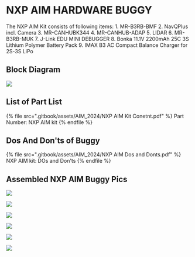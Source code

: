 # NXP AIM HARDWARE BUGGY 

The NXP AIM Kit consists of following items:
    1. MR-B3RB-BMF
    2. NavQPlus incl. Camera
    3. MR-CANHUBK344
    4. MR-CANHUB-ADAP
    5. LIDAR
    6. MR-B3RB-MUK
    7. J-Link EDU MINI DEBUGGER
    8. Bonka 11.1V 2200mAh 25C 3S Lithium Polymer Battery Pack
    9. IMAX B3 AC Compact Balance Charger for 2S-3S LiPo
    
    
## Block Diagram

![](.gitbook/assets/AIM_2024/block_diagram.png)

## List of Part List

{% file src=".gitbook/assets/AIM_2024/NXP AIM  Kit Conetnt.pdf" %}
Part Number: NXP AIM kit
{% endfile %}

## Dos And Don'ts of Buggy

{% file src=".gitbook/assets/AIM_2024/NXP AIM  Dos and Donts.pdf" %}
NXP AIM kit: DOs and Don'ts
{% endfile %}

## Assembled NXP AIM Buggy Pics

![](.gitbook/assets/AIM_2024/Image_assembly1.jfif)

![](.gitbook/assets/AIM_2024/Image_assembly2.jfif)

![](.gitbook/assets/AIM_2024/Image_assembly3.jfif)

![](.gitbook/assets/AIM_2024/Image_assembly4.jfif)

![](.gitbook/assets/AIM_2024/Image_assembly5.jfif)

![](.gitbook/assets/AIM_2024/Image_assembly6.jfif)
